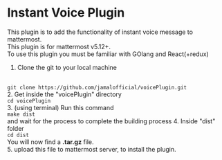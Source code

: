 # Instant Voice Plugin

This plugin is to add the functionality of instant voice message to mattermost.
<br/> 
This plugin is for mattermost v5.12+.
<br/> 
To use this plugin you must be familiar with GOlang and React(+redux)
<br/> 
1. Clone the git to your local machine
<br/>
<code>git clone https://github.com/jamalofficial/voicePlugin.git</code>
<br/> 
2. Get inside the "voicePlugin" directory
<br/>
<code>cd voicePlugin</code>
<br/> 
3. (using terminal) Run this command
<br/>
<code>make dist</code>
<br/> and wait for the process to complete the building process
4. Inside "dist" folder
<br/><code>cd dist</code>
<br/>You will now find a <strong>.tar.gz</strong> file.
<br/>
5. upload this file to mattermost server, to install the plugin.

